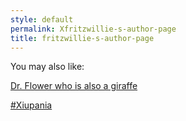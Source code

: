 ```yaml
---
style: default
permalink: Xfritzwillie-s-author-page
title: fritzwillie-s-author-page
---
```

You may also like:

[Dr. Flower who is also a giraffe](http://scp-wiki.net/uglyflower-author-page)

[#Xiupania](http://scp-wiki.net/xiupania)
